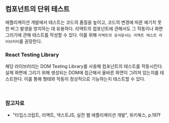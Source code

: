 ## 컴포넌트의 단위 테스트

애플리케이션 개발에서 테스트는 코드의 품질을 높이고, 코드의 변경에 따른 예기치 못한 버그 발생을 방지하는 데 유용하다. 리액트의 컴포넌트에 관해서도 그 작동이나 화면 그리기에 관해 테스트를 작성할 수 있다. 이를 위해 `리액트의 공식문서는 리액트 테스트 라이브러리`를 권장한다. 

### React Testing Library
해당 라이브러리는 DOM Testing Library를 사옹해 컴포넌트의 테스트를 작동시킨다. 실제 화면에 그리기 위해 생성되는 DOM에 접근해서 올바른 화면이 그려져 있는지를 테스트한다. 이를 통해 형태와 작동이 정상적으로 기능하는지 테스트할 수 있다. 


<br/>

### 참고자료
- "타입스크립트, 리액트, 넥스트JS, 실전 웹 애플리케이션 개발", 위키북스, p.197f